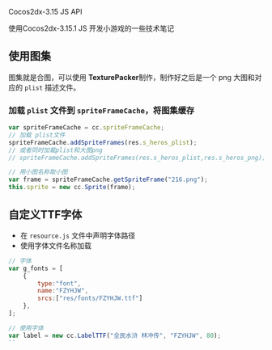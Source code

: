 Cocos2dx-3.15 JS API

使用Cocos2dx-3.15.1 JS 开发小游戏的一些技术笔记

## 使用图集

图集就是合图，可以使用 **TexturePacker**制作，制作好之后是一个 png 大图和对应的 `plist` 描述文件。

### 加载 `plist` 文件到 `spriteFrameCache`，将图集缓存

```js
var spriteFrameCache = cc.spriteFrameCache;
// 加载 plist文件
spriteFrameCache.addSpriteFrames(res.s_heros_plist);
// 或者同时加载plist和大图png
// spriteFrameCache.addSpriteFrames(res.s_heros_plist,res.s_heros_png);

// 用小图名称取小图
var frame = spriteFrameCache.getSpriteFrame("216.png");
this.sprite = new cc.Sprite(frame);
```

## 自定义TTF字体
- 在 `resource.js` 文件中声明字体路径
- 使用字体文件名称加载

```js
// 字体
var g_fonts = [
    {
        type:"font",
        name:"FZYHJW",
        srcs:["res/fonts/FZYHJW.ttf"]
    },
];
```
```js
// 使用字体
var label = new cc.LabelTTF("全民水浒 林冲传", "FZYHJW", 80);
``
